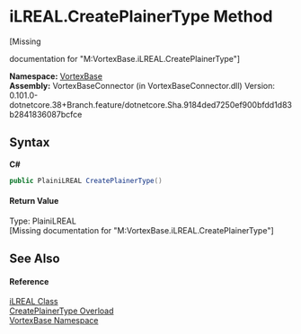 # iLREAL.CreatePlainerType Method 
 

\[Missing <summary> documentation for "M:VortexBase.iLREAL.CreatePlainerType"\]

**Namespace:**&nbsp;<a href="N_VortexBase.md">VortexBase</a><br />**Assembly:**&nbsp;VortexBaseConnector (in VortexBaseConnector.dll) Version: 0.101.0-dotnetcore.38+Branch.feature/dotnetcore.Sha.9184ded7250ef900bfdd1d83b2841836087bcfce

## Syntax

**C#**<br />
``` C#
public PlainiLREAL CreatePlainerType()
```


#### Return Value
Type: PlainiLREAL<br />\[Missing <returns> documentation for "M:VortexBase.iLREAL.CreatePlainerType"\]

## See Also


#### Reference
<a href="T_VortexBase_iLREAL.md">iLREAL Class</a><br /><a href="Overload_VortexBase_iLREAL_CreatePlainerType.md">CreatePlainerType Overload</a><br /><a href="N_VortexBase.md">VortexBase Namespace</a><br />